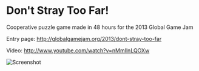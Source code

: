 Don't Stray Too Far!
========

Cooperative puzzle game made in 48 hours for the 2013 Global Game Jam

Entry page: http://globalgamejam.org/2013/dont-stray-too-far

Video: http://www.youtube.com/watch?v=nMmIlnLQOXw

![Screenshot](https://raw.github.com/svermeulen/GlobalGameJam2013/master/screen1.png)

